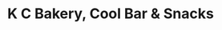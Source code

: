---
title: "K C Bakery, Cool Bar & Snacks"
url: /tuvvur/k-c-bakery-cool-bar-and-snacks/
shop: bakery
---